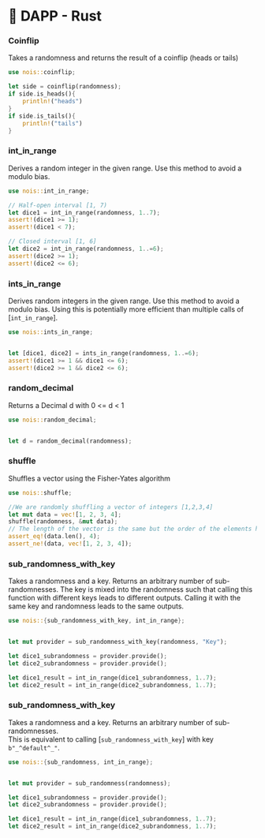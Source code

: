 # 📃 DAPP - Rust

### Coinflip

Takes a randomness and returns the result of a coinflip (heads or tails)

```rust
use nois::coinflip;

let side = coinflip(randomness);
if side.is_heads(){
    println!("heads")
}
if side.is_tails(){
    println!("tails")
}
```

### int\_in\_range

Derives a random integer in the given range. Use this method to avoid a modulo bias.

```rust
use nois::int_in_range;

// Half-open interval [1, 7)
let dice1 = int_in_range(randomness, 1..7);
assert!(dice1 >= 1);
assert!(dice1 < 7);

// Closed interval [1, 6]
let dice2 = int_in_range(randomness, 1..=6);
assert!(dice2 >= 1);
assert!(dice2 <= 6);
```

### ints\_in\_range

Derives random integers in the given range. Use this method to avoid a modulo bias. Using this is potentially more efficient than multiple calls of \[`int_in_range`].

```rust
use nois::ints_in_range;


let [dice1, dice2] = ints_in_range(randomness, 1..=6);
assert!(dice1 >= 1 && dice1 <= 6);
assert!(dice2 >= 1 && dice2 <= 6);
```

### random\_decimal

Returns a Decimal d with 0 <= d < 1

```rust
use nois::random_decimal;


let d = random_decimal(randomness);
```

### shuffle

Shuffles a vector using the Fisher-Yates algorithm

```rust
use nois::shuffle;

//We are randomly shuffling a vector of integers [1,2,3,4]
let mut data = vec![1, 2, 3, 4];
shuffle(randomness, &mut data);
// The length of the vector is the same but the order of the elements has changed
assert_eq!(data.len(), 4);
assert_ne!(data, vec![1, 2, 3, 4]);
```

### sub\_randomness\_with\_key

Takes a randomness and a key. Returns an arbitrary number of sub-randomnesses. The key is mixed into the randomness such that calling this function with different keys leads to different outputs. Calling it with the same key and randomness leads to the same outputs.

```rust
use nois::{sub_randomness_with_key, int_in_range};


let mut provider = sub_randomness_with_key(randomness, "Key");

let dice1_subrandomness = provider.provide();
let dice2_subrandomness = provider.provide();

let dice1_result = int_in_range(dice1_subrandomness, 1..7);
let dice2_result = int_in_range(dice2_subrandomness, 1..7);
```

### sub\_randomness\_with\_key

Takes a randomness and a key. Returns an arbitrary number of sub-randomnesses.\
This is equivalent to calling \[`sub_randomness_with_key`] with key `b"_^default^_"`.

```rust
use nois::{sub_randomness, int_in_range};


let mut provider = sub_randomness(randomness);

let dice1_subrandomness = provider.provide();
let dice2_subrandomness = provider.provide();

let dice1_result = int_in_range(dice1_subrandomness, 1..7);
let dice2_result = int_in_range(dice2_subrandomness, 1..7);
```
